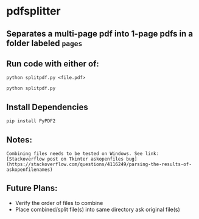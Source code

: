 # pdfsplitter
## Separates a multi-page pdf into 1-page pdfs in a folder labeled `pages`

## Run code with either of:
`python splitpdf.py <file.pdf>`

`python splitpdf.py`

## Install Dependencies
`pip install PyPDF2`

## Notes:
`Combining files needs to be tested on Windows. See link:
[Stackoverflow post on Tkinter askopenfiles bug](https://stackoverflow.com/questions/4116249/parsing-the-results-of-askopenfilenames)`

## Future Plans:
* Verify the order of files to combine
* Place combined/split file(s) into same directory
	ask original file(s)

